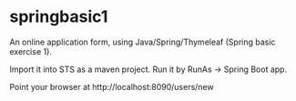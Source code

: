 # springbasic1
An online application form, using Java/Spring/Thymeleaf (Spring basic exercise 1). 

Import it into STS as a maven project. Run it by RunAs -> Spring Boot app.

Point your browser at http://localhost:8090/users/new

